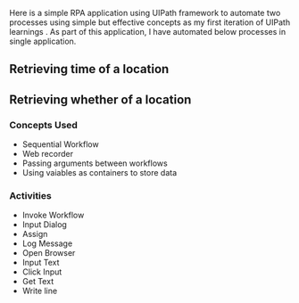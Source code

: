 Here is a simple RPA application using UIPath framework to automate two processes using simple but effective concepts as my first iteration of UIPath learnings . As part of this application, I have automated below processes in single application. 

## Retrieving time of a location
## Retrieving whether of a location

### Concepts Used 

- Sequential Workflow 
- Web recorder 
- Passing arguments between workflows 
- Using vaiables as containers to store data 

### Activities 

- Invoke Workflow 
- Input Dialog 
- Assign 
- Log Message
- Open Browser 
- Input Text 
- Click Input 
- Get Text 
- Write line 

